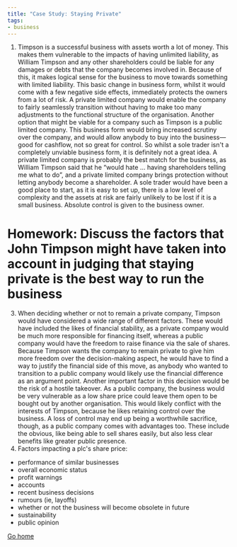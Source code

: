 ```yaml
---
title: "Case Study: Staying Private"
tags:
- business
---
```


1) Timpson is a successful business with assets worth a lot of money. This makes them vulnerable to the impacts of having unlimited liability, as William Timpson and any other shareholders could be liable for any damages or debts that the company becomes involved in. Because of this, it makes logical sense for the business to move towards something with limited liability. This basic change in business form, whilst it would come with a few negative side effects, immediately protects the owners from a lot of risk. A private limited company would enable the company to fairly seamlessly transition without having to make too many adjustments to the functional structure of the organisation. Another option that might be viable for a company such as Timpson is a public limited company. This business form would bring increased scrutiny over the company, and would allow anybody to buy into the business—good for cashflow, not so great for control. 
	So whilst a sole trader isn't a completely unviable business form, it is definitely not a great idea. A private limited company is probably the best match for the business, as William Timpson said that he “would hate … having shareholders telling me what to do”, and a private limited company brings protection without letting anybody become a shareholder.
	A sole trader would have been a good place to start, as it is easy to set up, there is a low level of complexity and the assets at risk are fairly unlikely to be lost if it is a small business. Absolute control is given to the business owner.

# Homework: Discuss the factors that John Timpson might have taken into account in judging that staying private is the best way to run the business

3) When deciding whether or not to remain a private company, Timpson would have considered a wide range of different factors. These would have included the likes of financial stability, as a private company would be much more responsible for financing itself, whereas a public company would have the freedom to raise finance via the sale of shares. Because Timpson wants the company to remain private to give him more freedom over the decision-making aspect, he would have to find a way to justify the financial side of this move, as anybody who wanted to transition to a public company would likely use the financial difference as an argument point. Another important factor in this decision would be the risk of a hostile takeover. As a public company, the business would be very vulnerable as a low share price could leave them open to be bought out by another organisation. This would likely conflict with the interests of Timpson, because he likes retaining control over the business. A loss of control may end up being a worthwhile sacrifice, though, as a public company comes with advantages too. These include the obvious, like being able to sell shares easily, but also less clear benefits like greater public presence. 
2) Factors impacting a plc's share price:
- performance of similar businesses
- overall economic status
- profit warnings
- accounts
- recent business decisions
- rumours (ie, layoffs)
- whether or not the business will become obsolete in future
- sustainability
- public opinion






[Go home](/)